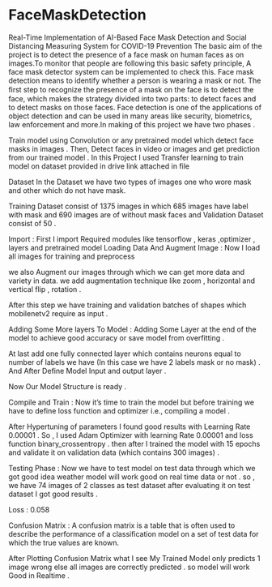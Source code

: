 # FaceMaskDetection
Real-Time Implementation of AI-Based Face Mask Detection and Social Distancing Measuring System for COVID-19 Prevention
The basic aim of the project is to detect the presence of a face mask on human faces as on images.To monitor that people are following this basic safety principle, A face mask detector system can be implemented to check this. Face mask detection means to identify whether a person is wearing a mask or not. The ﬁrst step to recognize the presence of a mask on the face is to detect the face, which makes the strategy divided into two parts: to detect faces and to detect masks on those faces. Face detection is one of the applications of object detection and can be used in many areas like security, biometrics, law enforcement and more.In making of this project we have two phases .

Train model using Convolution or any pretrained model which detect face masks in images .
Then, Detect faces in video or images and get prediction from our trained model .
In this Project I used Transfer learning to train model on dataset provided in drive link attached in file 

Dataset
In the Dataset we have two types of images one who wore mask and other which do not have mask.

Training Dataset consist of 1375 images in which 685 images have label with mask and 690 images are of without mask faces and Validation Dataset consist of 50 .


Import :
First I import Required modules like tensorflow , keras ,optimizer , layers and pretrained model
Loading Data And Augment Image :
Now I load all images for training and preprocess

we also Augment our images through which we can get more data and variety in data. we add augmentation technique like zoom , horizontal and vertical flip , rotation .

After this step we have training and validation batches of shapes which mobilenetv2 require as input .

Adding Some More layers To Model :
Adding Some Layer at the end of the model to achieve good accuracy or save model from overfitting .

At last add one fully connected layer which contains neurons equal to number of labels we have (In this case we have 2 labels mask or no mask) . And After Define Model Input and output layer .

Now Our Model Structure is ready .


Compile and Train :
Now it’s time to train the model but before training we have to define loss function and optimizer i.e., compiling a model .

After Hypertuning of parameters I found good results with Learning Rate 0.00001 . So , I used Adam Optimizer with learning Rate 0.00001 and loss function binary_crossentropy . then after I trained the model with 15 epochs and validate it on validation data (which contains 300 images) .


Testing Phase :
Now we have to test model on test data through which we got good idea weather model will work good on real time data or not . so , we have 74 images of 2 classes as test dataset after evaluating it on test dataset I got good results .

Loss : 0.058


Confusion Matrix :
A confusion matrix is a table that is often used to describe the performance of a classification model on a set of test data for which the true values are known.

After Plotting Confusion Matrix what I see My Trained Model only predicts 1 image wrong else all images are correctly predicted . so model will work Good in Realtime .

